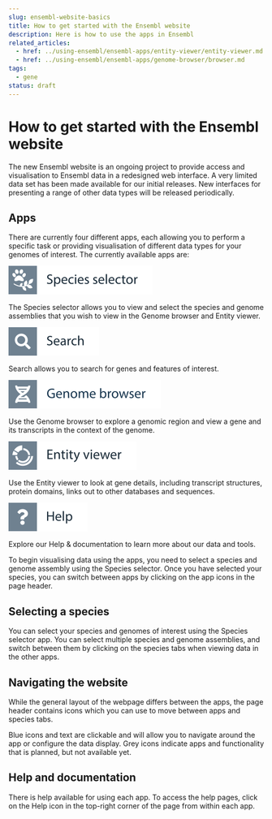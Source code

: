 ```yaml
---
slug: ensembl-website-basics
title: How to get started with the Ensembl website
description: Here is how to use the apps in Ensembl
related_articles:
  - href: ../using-ensembl/ensembl-apps/entity-viewer/entity-viewer.md
  - href: ../using-ensembl/ensembl-apps/genome-browser/browser.md
tags:
  - gene
status: draft
---
```


# How to get started with the Ensembl website

The new Ensembl website is an ongoing project to provide access and visualisation to Ensembl data in a redesigned web interface. A very limited data set has been made available for our initial releases. New interfaces for presenting a range of other data types will be released periodically.

## Apps

There are currently four different apps, each allowing you to perform a specific task or providing visualisation of different data types for your genomes of interest. The currently available apps are:

![](../../img/id-species-selector.svg)

The Species selector allows you to view and select the species and genome assemblies that you wish to view in the Genome browser and Entity viewer.

![](../../img/id-search.svg)

Search allows you to search for genes and features of interest.

![](../../img/id-genome-browser.svg)

Use the Genome browser to explore a genomic region and view a gene and its transcripts in the context of the genome.

![](../../img/id-entity-viewer.svg)

Use the Entity viewer to look at gene details, including transcript structures, protein domains, links out to other databases and sequences.

![](../../img/id-help.svg)

Explore our Help & documentation to learn more about our data and tools.

To begin visualising data using the apps, you need to select a species and genome assembly using the Species selector. Once you have selected your species, you can switch between apps by clicking on the app icons in the page header.

## Selecting a species

You can select your species and genomes of interest using the Species selector app. You can select multiple species and genome assemblies, and switch between them by clicking on the species tabs when viewing data in the other apps.

## Navigating the website

While the general layout of the webpage differs between the apps, the page header contains icons which you can use to move between apps and species tabs.
 
Blue icons and text are clickable and will allow you to navigate around the app or configure the data display. Grey icons indicate apps and functionality that is planned, but not available yet.
 
## Help and documentation
There is help available for using each app. To access the help pages, click on the Help icon in the top-right corner of the page from within each app. 
